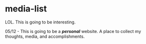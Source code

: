 # media-list

LOL. This is going to be interesting.

05/12 - This is going to be a **_personal_** website. A place to collect my thoughts, media, and accomplishments.
